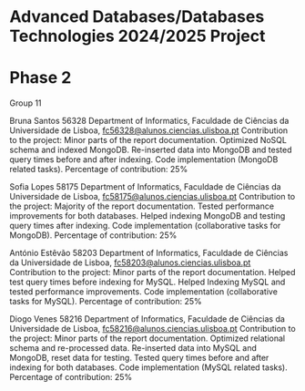 # Advanced Databases/Databases Technologies 2024/2025 Project
# Phase 2

Group 11

Bruna Santos 56328
Department of Informatics, Faculdade de Ciências da Universidade de Lisboa, fc56328@alunos.ciencias.ulisboa.pt 
Contribution to the project:  Minor parts of the report documentation. Optimized NoSQL schema and indexed MongoDB. Re-inserted data into MongoDB and tested query times before and after indexing. Code implementation (MongoDB related tasks).
Percentage of contribution: 25%

Sofia Lopes 58175
Department of Informatics, Faculdade de Ciências da Universidade de Lisboa, fc58175@alunos.ciencias.ulisboa.pt 
Contribution to the project:  Majority of the report documentation. Tested performance improvements for both databases. Helped indexing MongoDB and testing query times after indexing. Code implementation (collaborative tasks for MongoDB).
Percentage of contribution: 25%

António Estêvão 58203
Department of Informatics, Faculdade de Ciências da Universidade de Lisboa, fc58203@alunos.ciencias.ulisboa.pt 
Contribution to the project: Minor parts of the report documentation. Helped test query times before indexing for MySQL. Helped Indexing MySQL and tested performance improvements. Code implementation (collaborative tasks for MySQL).
Percentage of contribution: 25%

Diogo Venes 58216
Department of Informatics, Faculdade de Ciências da Universidade de Lisboa, fc58216@alunos.ciencias.ulisboa.pt 
Contribution to the project: Minor parts of the report documentation. Optimized relational schema and re-processed data. Re-inserted data into MySQL and MongoDB, reset data for testing. Tested query times before and after indexing for both databases. Code implementation (MySQL related tasks).
Percentage of contribution: 25%

